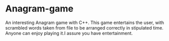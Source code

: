 # Anagram-game
An interesting Anagram game with C++.
This game entertains the user, with scrambled words taken from file to be arranged correctly in stipulated time.
Anyone can enjoy playing it.I assure you have entertainment.
